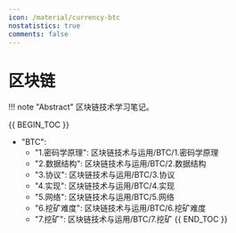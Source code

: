 ```yaml
---
icon: /material/currency-btc
nostatistics: true
comments: false
---
```


# 区块链

!!! note "Abstract"
    区块链技术学习笔记。

{{ BEGIN_TOC }}
- "BTC":
    - "1.密码学原理": 区块链技术与运用/BTC/1.密码学原理
    - "2.数据结构": 区块链技术与运用/BTC/2.数据结构
    - "3.协议": 区块链技术与运用/BTC/3.协议
    - "4.实现": 区块链技术与运用/BTC/4.实现
    - "5.网络": 区块链技术与运用/BTC/5.网络
    - "6.挖矿难度": 区块链技术与运用/BTC/6.挖矿难度
    - "7.挖矿": 区块链技术与运用/BTC/7.挖矿
{{ END_TOC }}
